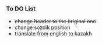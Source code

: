 ### To DO List
* ~~change header to the original one~~
* change sozdik position
* translate from english to kazakh

